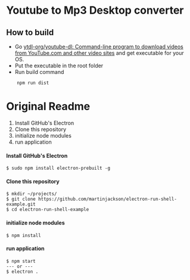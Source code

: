 
# Youtube to Mp3 Desktop converter


## How to build
- Go [ytdl-org/youtube-dl: Command-line program to download videos from YouTube.com and other video sites](https://github.com/ytdl-org/youtube-dl) and get executable for your OS.
- Put the executable in the root folder
- Run build command
```shell
    npm run dist
```

# Original Readme

1. Install GitHub's Electron
2. Clone this repository
3. initialize node modules
4. run application

#### Install GitHub's Electron
```Shell
$ sudo npm install electron-prebuilt -g
```
#### Clone this repository
```Shell
$ mkdir ~/projects/
$ git clone https://github.com/martinjackson/electron-run-shell-example.git
$ cd electron-run-shell-example
```
#### initialize node modules
```Shell
$ npm install
```
#### run application
```Shell
$ npm start
--- or ---
$ electron .
```
